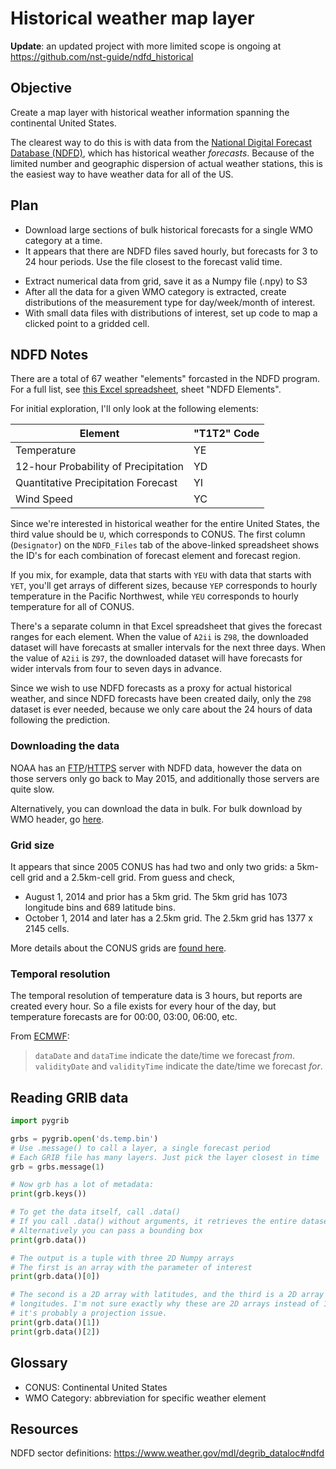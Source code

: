 # Historical weather map layer

**Update**: an updated project with more limited scope is ongoing at https://github.com/nst-guide/ndfd_historical

## Objective

Create a map layer with historical weather information spanning the continental United States.

The clearest way to do this is with data from the [National Digital Forecast Database (NDFD)][ndfd_home], which has historical weather _forecasts_. Because of the limited number and geographic dispersion of actual weather stations, this is the easiest way to have weather data for all of the US.

[ndfd_home]: https://www.ncdc.noaa.gov/data-access/model-data/model-datasets/national-digital-forecast-database-ndfd

## Plan

- Download large sections of bulk historical forecasts for a single WMO category at a time.
- It appears that there are NDFD files saved hourly, but forecasts for 3 to 24 hour periods. Use the file closest to the forecast valid time.
<!-- - Update index file to keep track of which files have been imported. -->
- Extract numerical data from grid, save it as a Numpy file (.npy) to S3
- After all the data for a given WMO category is extracted, create distributions of the measurement type for day/week/month of interest.
- With small data files with distributions of interest, set up code to map a clicked point to a gridded cell.

## NDFD Notes

There are a total of 67 weather "elements" forcasted in the NDFD program. For a full list, see [this Excel spreadsheet][ndfd_elements.xls], sheet "NDFD Elements".

[ndfd_elements.xls]: https://graphical.weather.gov/docs/NDFDelem_complete.xls

For initial exploration, I'll only look at the following elements:

| Element                              | "T1T2" Code |
|--------------------------------------|-------------|
| Temperature                          | YE          |
| 12-hour Probability of Precipitation | YD          |
| Quantitative Precipitation Forecast  | YI          |
| Wind Speed                           | YC          |

Since we're interested in historical weather for the entire United States, the third value should be `U`, which corresponds to CONUS. The first column (`Designator`) on the `NDFD_Files` tab of the above-linked spreadsheet shows the ID's for each combination of forecast element and forecast region.

If you mix, for example, data that starts with `YEU` with data that starts with `YET`, you'll get arrays of different sizes, because `YEP` corresponds to hourly temperature in the Pacific Northwest, while `YEU` corresponds to hourly temperature for all of CONUS.

There's a separate column in that Excel spreadsheet that gives the forecast ranges for each element. When the value of `A2ii` is `Z98`, the downloaded dataset will have forecasts at smaller intervals for the next three days. When the value of `A2ii` is `Z97`, the downloaded dataset will have forecasts for wider intervals from four to seven days in advance.

Since we wish to use NDFD forecasts as a proxy for actual historical weather, and since NDFD forecasts have been created daily, only the `Z98` dataset is ever needed, because we only care about the 24 hours of data following the prediction.

### Downloading the data

NOAA has an [FTP][ndfd_ftp]/[HTTPS][ndfd_https] server with NDFD data, however the data on those servers only go back to May 2015, and additionally those servers are quite slow.

Alternatively, you can download the data in bulk. For bulk download by WMO header, go [here][ndfd_bulk_wmo].

[ndfd_ftp]: ftp://nomads.ncdc.noaa.gov/NDFD/
[ndfd_https]: https://nomads.ncdc.noaa.gov/data/ndfd/
[ndfd_bulk_wmo]: https://www.ncdc.noaa.gov/has/HAS.FileAppRouter?datasetname=9959_02&subqueryby=STATION&applname=&outdest=FILE

### Grid size

It appears that since 2005 CONUS has had two and only two grids: a 5km-cell grid and a 2.5km-cell grid. From guess and check,

- August 1, 2014 and prior has a 5km grid. The 5km grid has 1073 longitude bins and 689 latitude bins.
- October 1, 2014 and later has a 2.5km grid. The 2.5km grid has 1377 x 2145 cells.

More details about the CONUS grids are [found here](https://www.weather.gov/mdl/ndfd_srs).

### Temporal resolution

The temporal resolution of temperature data is 3 hours, but reports are created every hour. So a file exists for every hour of the day, but temperature forecasts are for 00:00, 03:00, 06:00, etc.

From [ECMWF](https://confluence.ecmwf.int/display/CKB/How+to+read+or+decode+a+GRIB+file):

> `dataDate` and `dataTime` indicate the date/time we forecast _from_. `validityDate` and `validityTime` indicate the date/time we forecast _for_.

## Reading GRIB data

```py
import pygrib

grbs = pygrib.open('ds.temp.bin')
# Use .message() to call a layer, a single forecast period
# Each GRIB file has many layers. Just pick the layer closest in time
grb = grbs.message(1)

# Now grb has a lot of metadata:
print(grb.keys())

# To get the data itself, call .data()
# If you call .data() without arguments, it retrieves the entire dataset
# Alternatively you can pass a bounding box
print(grb.data())

# The output is a tuple with three 2D Numpy arrays
# The first is an array with the parameter of interest
print(grb.data()[0])

# The second is a 2D array with latitudes, and the third is a 2D array with
# longitudes. I'm not sure exactly why these are 2D arrays instead of 1D, but
# it's probably a projection issue.
print(grb.data()[1])
print(grb.data()[2])
```

## Glossary

- CONUS: Continental United States
- WMO Category: abbreviation for specific weather element

## Resources

NDFD sector definitions: https://www.weather.gov/mdl/degrib_dataloc#ndfd
